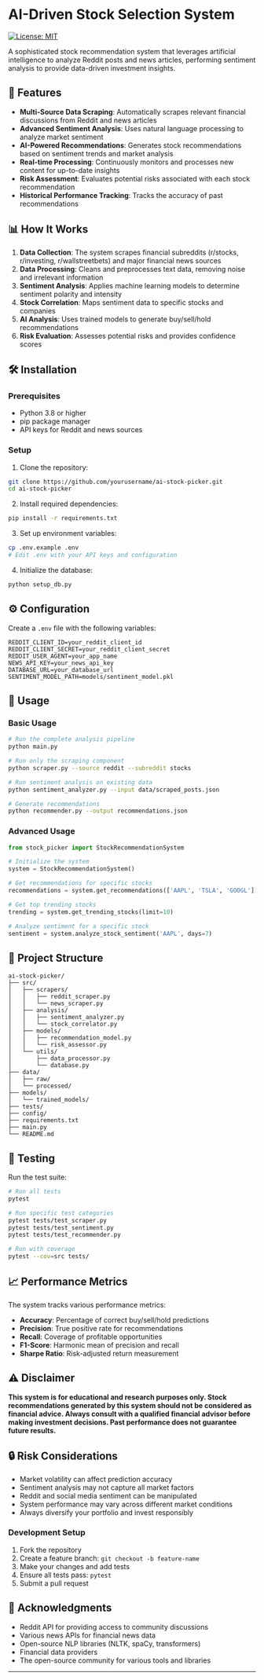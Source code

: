 # AI-Driven Stock Selection System
[![License: MIT](https://img.shields.io/badge/License-MIT-yellow.svg)](https://opensource.org/licenses/MIT)

A sophisticated stock recommendation system that leverages artificial intelligence to analyze Reddit posts and news articles, performing sentiment analysis to provide data-driven investment insights.

## 🚀 Features

- **Multi-Source Data Scraping**: Automatically scrapes relevant financial discussions from Reddit and news articles
- **Advanced Sentiment Analysis**: Uses natural language processing to analyze market sentiment
- **AI-Powered Recommendations**: Generates stock recommendations based on sentiment trends and market analysis
- **Real-time Processing**: Continuously monitors and processes new content for up-to-date insights
- **Risk Assessment**: Evaluates potential risks associated with each stock recommendation
- **Historical Performance Tracking**: Tracks the accuracy of past recommendations

## 📊 How It Works

1. **Data Collection**: The system scrapes financial subreddits (r/stocks, r/investing, r/wallstreetbets) and major financial news sources
2. **Data Processing**: Cleans and preprocesses text data, removing noise and irrelevant information
3. **Sentiment Analysis**: Applies machine learning models to determine sentiment polarity and intensity
4. **Stock Correlation**: Maps sentiment data to specific stocks and companies
5. **AI Analysis**: Uses trained models to generate buy/sell/hold recommendations
6. **Risk Evaluation**: Assesses potential risks and provides confidence scores

## 🛠️ Installation

### Prerequisites

- Python 3.8 or higher
- pip package manager
- API keys for Reddit and news sources

### Setup

1. Clone the repository:
```bash
git clone https://github.com/yourusername/ai-stock-picker.git
cd ai-stock-picker
```

2. Install required dependencies:
```bash
pip install -r requirements.txt
```

3. Set up environment variables:
```bash
cp .env.example .env
# Edit .env with your API keys and configuration
```

4. Initialize the database:
```bash
python setup_db.py
```

## ⚙️ Configuration

Create a `.env` file with the following variables:

```env
REDDIT_CLIENT_ID=your_reddit_client_id
REDDIT_CLIENT_SECRET=your_reddit_client_secret
REDDIT_USER_AGENT=your_app_name
NEWS_API_KEY=your_news_api_key
DATABASE_URL=your_database_url
SENTIMENT_MODEL_PATH=models/sentiment_model.pkl
```

## 🚀 Usage

### Basic Usage

```bash
# Run the complete analysis pipeline
python main.py

# Run only the scraping component
python scraper.py --source reddit --subreddit stocks

# Run sentiment analysis on existing data
python sentiment_analyzer.py --input data/scraped_posts.json

# Generate recommendations
python recommender.py --output recommendations.json
```

### Advanced Usage

```python
from stock_picker import StockRecommendationSystem

# Initialize the system
system = StockRecommendationSystem()

# Get recommendations for specific stocks
recommendations = system.get_recommendations(['AAPL', 'TSLA', 'GOOGL'])

# Get top trending stocks
trending = system.get_trending_stocks(limit=10)

# Analyze sentiment for a specific stock
sentiment = system.analyze_stock_sentiment('AAPL', days=7)
```

## 📁 Project Structure

```
ai-stock-picker/
├── src/
│   ├── scrapers/
│   │   ├── reddit_scraper.py
│   │   └── news_scraper.py
│   ├── analysis/
│   │   ├── sentiment_analyzer.py
│   │   └── stock_correlator.py
│   ├── models/
│   │   ├── recommendation_model.py
│   │   └── risk_assessor.py
│   └── utils/
│       ├── data_processor.py
│       └── database.py
├── data/
│   ├── raw/
│   └── processed/
├── models/
│   └── trained_models/
├── tests/
├── config/
├── requirements.txt
├── main.py
└── README.md
```

## 🧪 Testing

Run the test suite:

```bash
# Run all tests
pytest

# Run specific test categories
pytest tests/test_scraper.py
pytest tests/test_sentiment.py
pytest tests/test_recommender.py

# Run with coverage
pytest --cov=src tests/
```

## 📈 Performance Metrics

The system tracks various performance metrics:

- **Accuracy**: Percentage of correct buy/sell/hold predictions
- **Precision**: True positive rate for recommendations
- **Recall**: Coverage of profitable opportunities
- **F1-Score**: Harmonic mean of precision and recall
- **Sharpe Ratio**: Risk-adjusted return measurement

## ⚠️ Disclaimer

**This system is for educational and research purposes only. Stock recommendations generated by this system should not be considered as financial advice. Always consult with a qualified financial advisor before making investment decisions. Past performance does not guarantee future results.**

## 🔒 Risk Considerations

- Market volatility can affect prediction accuracy
- Sentiment analysis may not capture all market factors
- Reddit and social media sentiment can be manipulated
- System performance may vary across different market conditions
- Always diversify your portfolio and invest responsibly

### Development Setup

1. Fork the repository
2. Create a feature branch: `git checkout -b feature-name`
3. Make your changes and add tests
4. Ensure all tests pass: `pytest`
5. Submit a pull request

## 🙏 Acknowledgments

- Reddit API for providing access to community discussions
- Various news APIs for financial news data
- Open-source NLP libraries (NLTK, spaCy, transformers)
- Financial data providers
- The open-source community for various tools and libraries

---
